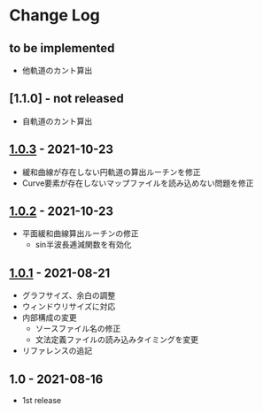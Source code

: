 # Change Log

## to be implemented
* 他軌道のカント算出

## [1.1.0] - not released
* 自軌道のカント算出

## [1.0.3] - 2021-10-23
* 緩和曲線が存在しない円軌道の算出ルーチンを修正
* Curve要素が存在しないマップファイルを読み込めない問題を修正

## [1.0.2] - 2021-10-23
* 平面緩和曲線算出ルーチンの修正
    * sin半波長逓減関数を有効化

## [1.0.1] - 2021-08-21
* グラフサイズ、余白の調整
* ウィンドウリサイズに対応
* 内部構成の変更
    * ソースファイル名の修正
    * 文法定義ファイルの読み込みタイミングを変更
* リファレンスの追記

## 1.0 - 2021-08-16
* 1st release

[1.0.1]: https://github.com/konawasabi/kobushi-trackviewer/compare/ver1.0...ver1.0.1
[1.0.2]: https://github.com/konawasabi/kobushi-trackviewer/compare/ver1.0.1...ver1.0.2
[1.0.3]: https://github.com/konawasabi/kobushi-trackviewer/compare/ver1.0.2...ver1.0.3
